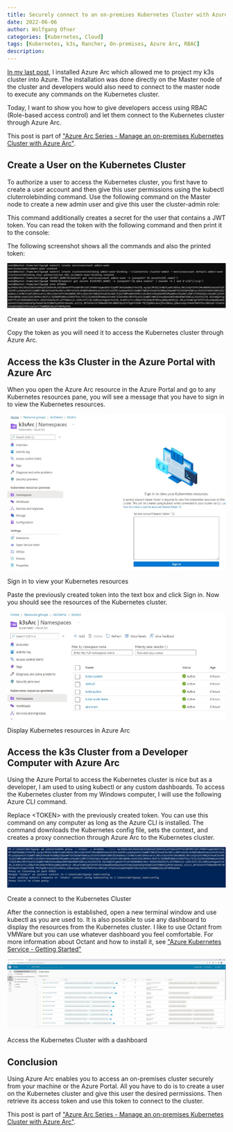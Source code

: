 ```yaml
---
title: Securely connect to an on-premises Kubernetes Cluster with Azure Arc
date: 2022-06-06
author: Wolfgang Ofner
categories: [Kubernetes, Cloud]
tags: [Kubernetes, k3s, Rancher, On-premises, Azure Arc, RBAC]
description: 
---
```


[In my last post](/install-azure-arc-on-premises-k3s-cluster), I installed Azure Arc which allowed me to project my k3s cluster into Azure. The installation was done directly on the Master node of the cluster and developers would also need to connect to the master node to execute any commands on the Kubernetes cluster.

Today, I want to show you how to give developers access using RBAC (Role-based access control) and let them connect to the Kubernetes cluster through Azure Arc.

This post is part of ["Azure Arc Series - Manage an on-premises Kubernetes Cluster with Azure Arc"](/manage-on-premises-kubernetes-with-azure-arc).

## Create a User on the Kubernetes Cluster

To authorize a user to access the Kubernetes cluster, you first have to create a user account and then give this user permissions using the kubectl cluterrolebinding command. Use the following command on the Master node to create a new admin user and give this user the cluster-admin role:

<script src="https://gist.github.com/WolfgangOfner/3351fe1c4967a5833b8e74e86c9b9f03.js"></script>

This command additionally creates a secret for the user that contains a JWT token. You can read the token with the following command and then print it to the console:

<script src="https://gist.github.com/WolfgangOfner/a5285efb1f3c9a263443ea074df8c96d.js"></script>

The following screenshot shows all the commands and also the printed token:

<div class="col-12 col-sm-10 aligncenter">
  <a href="/assets/img/posts/2022/06/Create-an-user-and-print-the-token-to-the-console.jpg"><img loading="lazy" src="/assets/img/posts/2022/06/Create-an-user-and-print-the-token-to-the-console.jpg" alt="Create an user and print the token to the console" /></a>
  
  <p>
   Create an user and print the token to the console
  </p>
</div>

Copy the token as you will need it to access the Kubernetes cluster through Azure Arc.

## Access the k3s Cluster in the Azure Portal with Azure Arc

When you open the Azure Arc resource in the Azure Portal and go to any Kubernetes resources pane, you will see a message that you have to sign in to view the Kubernetes resources.

<div class="col-12 col-sm-10 aligncenter">
  <a href="/assets/img/posts/2022/06/Sign-in-to-view-your-Kubernetes-resources.jpg"><img loading="lazy" src="/assets/img/posts/2022/06/Sign-in-to-view-your-Kubernetes-resources.jpg" alt="Sign in to view your Kubernetes resources" /></a>
  
  <p>
   Sign in to view your Kubernetes resources
  </p>
</div>

Paste the previously created token into the text box and click Sign in. Now you should see the resources of the Kubernetes cluster.

<div class="col-12 col-sm-10 aligncenter">
  <a href="/assets/img/posts/2022/06/Display-Kubernetes-resources-in-Azure-Arc.jpg"><img loading="lazy" src="/assets/img/posts/2022/06/Display-Kubernetes-resources-in-Azure-Arc.jpg" alt="Display Kubernetes resources in Azure Arc" /></a>
  
  <p>
   Display Kubernetes resources in Azure Arc
  </p>
</div>

## Access the k3s Cluster from a Developer Computer with Azure Arc

Using the Azure Portal to access the Kubernetes cluster is nice but as a developer, I am used to using kubectl or any custom dashboards. To access the Kubernetes cluster from my Windows computer, I will use the following Azure CLI command.

<script src="https://gist.github.com/WolfgangOfner/1d73e10ab3c34847ae72e6d57400aec0.js"></script>

Replace \<TOKEN\> with the previously created token. You can use this command on any computer as long as the Azure CLI is installed. The command downloads the Kubernetes config file, sets the context, and creates a proxy connection through Azure Arc to the Kubernetes cluster.

<div class="col-12 col-sm-10 aligncenter">
  <a href="/assets/img/posts/2022/06/Create-a-connect-to-the-Kubernetes-Cluster.jpg"><img loading="lazy" src="/assets/img/posts/2022/06/Create-a-connect-to-the-Kubernetes-Cluster.jpg" alt="Create a connect to the Kubernetes Cluster" /></a>
  
  <p>
   Create a connect to the Kubernetes Cluster
  </p>
</div>

After the connection is established, open a new terminal window and use kubectl as you are used to. It is also possible to use any dashboard to display the resources from the Kubernetes cluster. I like to use Octant from VMWare but you can use whatever dashboard you feel comfortable. For more information about Octant and how to install it, see ["Azure Kubernetes Service - Getting Started"](/azure-kubernetes-service-getting-started/#access-the-aks-cluster)

<div class="col-12 col-sm-10 aligncenter">
  <a href="/assets/img/posts/2022/06/Access-the-Kubernetes-Cluster-with-a-dashboard.jpg"><img loading="lazy" src="/assets/img/posts/2022/06/Access-the-Kubernetes-Cluster-with-a-dashboard.jpg" alt="Access the Kubernetes Cluster with a dashboard" /></a>
  
  <p>
   Access the Kubernetes Cluster with a dashboard
  </p>
</div>

## Conclusion

Using Azure Arc enables you to access an on-premises cluster securely from your machine or the Azure Portal. All you have to do is to create a user on the Kubernetes cluster and give this user the desired permissions. Then retrieve its access token and use this token to connect to the cluster.

This post is part of ["Azure Arc Series - Manage an on-premises Kubernetes Cluster with Azure Arc"](/manage-on-premises-kubernetes-with-azure-arc).
